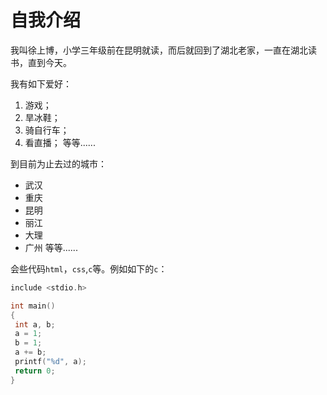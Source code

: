 # 自我介绍

我叫徐上博，小学三年级前在昆明就读，而后就回到了湖北老家，一直在湖北读书，直到今天。

我有如下爱好：
1. 游戏；
2. 旱冰鞋；
3. 骑自行车；
4. 看直播；
等等......

到目前为止去过的城市：
* 武汉
* 重庆
* 昆明
* 丽江
* 大理
* 广州
等等......

会些代码`html`，`css`,`c`等。例如如下的`c`：
```c
include <stdio.h>

int main()
{
 int a, b;
 a = 1;
 b = 1;
 a += b;
 printf("%d", a);
 return 0;
}
```
